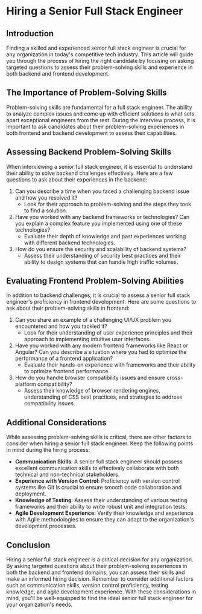 ---
---
# Hiring a Senior Full Stack Engineer

## Introduction
Finding a skilled and experienced senior full stack engineer is crucial for any organization in today's competitive tech industry. This article will guide you through the process of hiring the right candidate by focusing on asking targeted questions to assess their problem-solving skills and experience in both backend and frontend development.

## The Importance of Problem-Solving Skills
Problem-solving skills are fundamental for a full stack engineer. The ability to analyze complex issues and come up with efficient solutions is what sets apart exceptional engineers from the rest. During the interview process, it is important to ask candidates about their problem-solving experiences in both frontend and backend development to assess their capabilities.

## Assessing Backend Problem-Solving Skills
When interviewing a senior full stack engineer, it is essential to understand their ability to solve backend challenges effectively. Here are a few questions to ask about their experiences in the backend:

1. Can you describe a time when you faced a challenging backend issue and how you resolved it?
    - Look for their approach to problem-solving and the steps they took to find a solution.
2. Have you worked with any backend frameworks or technologies? Can you explain a complex feature you implemented using one of these technologies?
    - Evaluate their depth of knowledge and past experiences working with different backend technologies.
3. How do you ensure the security and scalability of backend systems?
    - Assess their understanding of security best practices and their ability to design systems that can handle high traffic volumes.

## Evaluating Frontend Problem-Solving Abilities
In addition to backend challenges, it is crucial to assess a senior full stack engineer's proficiency in frontend development. Here are some questions to ask about their problem-solving skills in frontend:

1. Can you share an example of a challenging UI/UX problem you encountered and how you tackled it?
    - Look for their understanding of user experience principles and their approach to implementing intuitive user interfaces.
2. Have you worked with any modern frontend frameworks like React or Angular? Can you describe a situation where you had to optimize the performance of a frontend application?
    - Evaluate their hands-on experience with frameworks and their ability to optimize frontend performance.
3. How do you handle browser compatibility issues and ensure cross-platform compatibility?
    - Assess their knowledge of browser rendering engines, understanding of CSS best practices, and strategies to address compatibility issues.

## Additional Considerations
While assessing problem-solving skills is critical, there are other factors to consider when hiring a senior full stack engineer. Keep the following points in mind during the hiring process:

- **Communication Skills**: A senior full stack engineer should possess excellent communication skills to effectively collaborate with both technical and non-technical stakeholders.
- **Experience with Version Control**: Proficiency with version control systems like Git is crucial to ensure smooth code collaboration and deployment.
- **Knowledge of Testing**: Assess their understanding of various testing frameworks and their ability to write robust unit and integration tests.
- **Agile Development Experience**: Verify their knowledge and experience with Agile methodologies to ensure they can adapt to the organization's development processes.

## Conclusion
Hiring a senior full stack engineer is a critical decision for any organization. By asking targeted questions about their problem-solving experiences in both the backend and frontend domains, you can assess their skills and make an informed hiring decision. Remember to consider additional factors such as communication skills, version control proficiency, testing knowledge, and agile development experience. With these considerations in mind, you'll be well-equipped to find the ideal senior full stack engineer for your organization's needs.